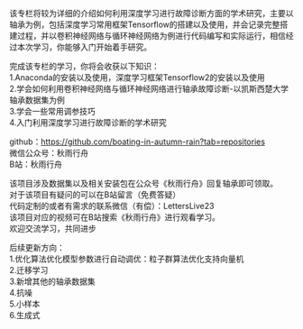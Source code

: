 该专栏将较为详细的介绍如何利用深度学习进行故障诊断方面的学术研究，主要以轴承为例，包括深度学习常用框架Tensorflow的搭建以及使用，并会记录完整搭建过程，并以卷积神经网络与循环神经网络为例进行代码编写和实际运行，相信经过本次学习，你能够入门开始着手研究。  

完成该专栏的学习，你将会收获以下知识：  
1.Anaconda的安装以及使用，深度学习框架Tensorflow2的安装以及使用  
2.学会如何利用卷积神经网络与循环神经网络进行轴承故障诊断-以凯斯西楚大学轴承数据集为例  
3.学会一些常用调参技巧  
4.入门利用深度学习进行故障诊断的学术研究  


github：https://github.com/boating-in-autumn-rain?tab=repositories  
微信公众号：秋雨行舟  
B站：秋雨行舟  

该项目涉及数据集以及相关安装包在公众号《秋雨行舟》回复轴承即可领取。  
对于该项目有疑问的可以在B站留言（免费答疑）  
代码定制的或者有需求的联系微信（有偿）：LettersLive23  
该项目对应的视频可在B站搜索《秋雨行舟》进行观看学习。  
欢迎交流学习，共同进步

后续更新方向：  
1.优化算法优化模型参数进行自动调优：粒子群算法优化支持向量机  
2.迁移学习  
3.新增其他的轴承数据集  
4.抗噪  
5.小样本  
6.生成式  





